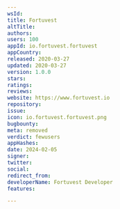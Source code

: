 ```yaml
---
wsId: 
title: Fortuvest
altTitle: 
authors: 
users: 100
appId: io.fortuvest.fortuvest
appCountry: 
released: 2020-03-27
updated: 2020-03-27
version: 1.0.0
stars: 
ratings: 
reviews: 
website: https://www.fortuvest.io
repository: 
issue: 
icon: io.fortuvest.fortuvest.png
bugbounty: 
meta: removed
verdict: fewusers
appHashes: 
date: 2024-02-05
signer: 
twitter: 
social: 
redirect_from: 
developerName: Fortuvest Developer
features: 

---
```


